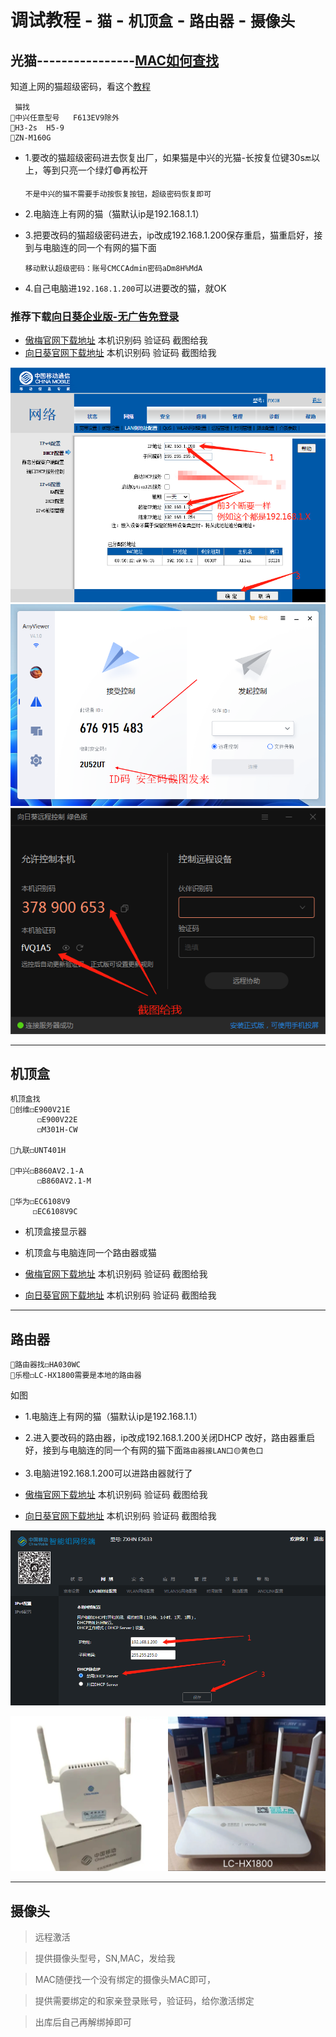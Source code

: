 
# 调试教程 - `猫` - `机顶盒` - `路由器` - `摄像头`

光猫----------------[MAC如何查找](https://mao.2091k.cn/mac)
---
知道上网的猫超级密码，看这个[教程](https://mao.2091k.cn/mao)

```
 猫找 
🔴中兴任意型号   F613EV9除外
🔴H3-2s  H5-9
🔴ZN-M160G
```


- 1.要改的猫超级密码进去恢复出厂，如果猫是中兴的光猫-长按复位键30s🔚以上，等到只亮一个绿灯🟢再松开
  
    `不是中兴的猫不需要手动按恢复按钮，超级密码恢复即可`

- 2.电脑连上有网的猫（猫默认ip是192.168.1.1）


- 3.把要改码的猫超级密码进去，ip改成192.168.1.200保存重启，猫重启好，接到与电脑连的同一个有网的猫下面

    `移动默认超级密码：账号CMCCAdmin密码aDm8H%MdA`
  
- 4.自己电脑进`192.168.1.200`可以进要改的猫，就OK

### 推荐下载[向日葵企业版-无广告免登录](https://wwi.lanzoup.com/i2dkh1zng8rg)
-  [傲梅官网下载地址](https://www.anyviewer.cn/download.html) 本机识别码 验证码 截图给我
-  [向日葵官网下载地址](https://sunlogin.oray.com/download?categ=personal) 本机识别码 验证码 截图给我

<img src="/img/gm.png" width="" />

<img src="/img/aom.png" width="" />
 
<img src="/img/x.png" width="" />




----



## 机顶盒

```
机顶盒找 
🔴创维◻️E900V21E
      ◻️E900V22E
      ◻️M301H-CW
   
🔴九联◻️UNT401H

🔴中兴◻️B860AV2.1-A
      ◻️B860AV2.1-M
   
🔴华为◻️EC6108V9
     ◻️EC6108V9C
```

- 机顶盒接显示器
  
- 机顶盒与电脑连同一个路由器或猫

-  [傲梅官网下载地址](https://www.anyviewer.cn/download.html) 本机识别码 验证码 截图给我
-  [向日葵官网下载地址](https://sunlogin.oray.com/download?categ=personal) 本机识别码 验证码 截图给我

----


## 路由器

```
🔴路由器找◻️HA030WC
🔴乐橙◻️LC-HX1800需要是本地的路由器
```
如图

- 1.电脑连上有网的猫（猫默认ip是192.168.1.1）
  
- 2.进入要改码的路由器，ip改成192.168.1.200关闭DHCP 改好，路由器重启好，接到与电脑连的同一个有网的猫下面`路由器接LAN口🟡黄色口`

- 3.电脑进192.168.1.200可以进路由器就行了

-  [傲梅官网下载地址](https://www.anyviewer.cn/download.html) 本机识别码 验证码 截图给我
-  [向日葵官网下载地址](https://sunlogin.oray.com/download?categ=personal) 本机识别码 验证码 截图给我

<img src="/img/l.png" width="" />


<img src="/img/lyq.jpg" width="50%" /><img src="/img/LC-HX1800.png" width="50%" />


----

## 摄像头

> 远程激活

> 提供摄像头型号，SN,MAC，发给我

> MAC随便找一个没有绑定的摄像头MAC即可，

> 提供需要绑定的和家亲登录账号，验证码，给你激活绑定

> 出库后自己再解绑掉即可
